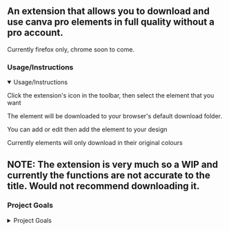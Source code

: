 ## An extension that allows you to download and use canva pro elements in full quality without a pro account.
Currently firefox only, chrome soon to come.

### Usage/Instructions
<details open>
  <summary>Usage/Instructions</summary>

Click the extension's icon in the toolbar, then select the element that you want

The element will be downloaded to your browser's default download folder.

You can add or edit then add the element to your design

Currently elements will only download in their original colours
</details>

## NOTE: The extension is very much so a WIP and currently the functions are not accurate to the title. Would not recommend downloading it.

### Project Goals
<details>
  <summary>Project Goals</summary>
    
The current main goal of this project is to allow users to easily download and use canva pro elements for free and without loss

In the future, I hope for this extension to automatically add pro elements to projects with customizable colours when clicked
</details>
